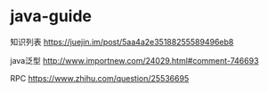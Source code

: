 # java-guide

知识列表
https://juejin.im/post/5aa4a2e35188255589496eb8

java泛型
http://www.importnew.com/24029.html#comment-746693


RPC
https://www.zhihu.com/question/25536695
